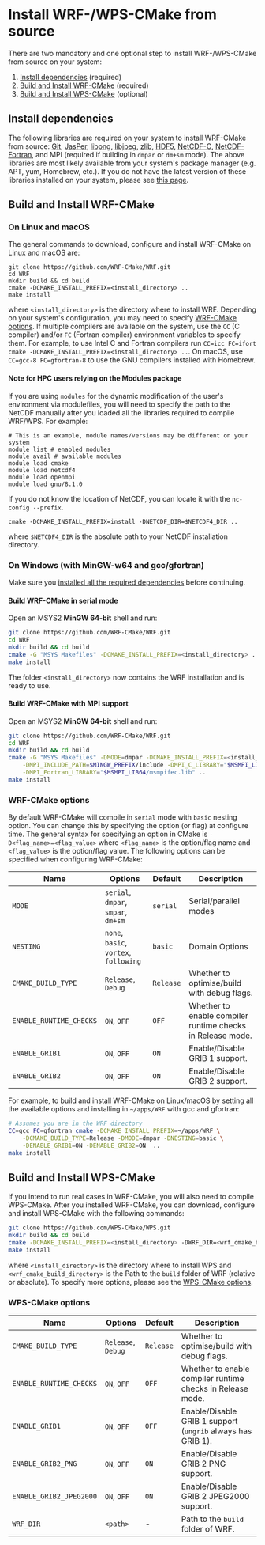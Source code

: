 # Install WRF-/WPS-CMake from source

There are two mandatory and one optional step to install WRF-/WPS-CMake from source on your system:
1. [Install dependencies](#install-dependencies) (required)
2. [Build and Install WRF-CMake](#build-and-install-wrf-cmake) (required)
3. [Build and Install WPS-CMake](#build-and-install-wps-cmake) (optional)

## Install dependencies
The following libraries are required on your system to install WRF-CMake from source: [Git](https://git-scm.com/), [JasPer](https://www.ece.uvic.ca/~frodo/jasper/), [libpng](http://www.libpng.org/pub/png/libpng.html), [libjpeg](http://libjpeg.sourceforge.net/), [zlib](https://zlib.net/), [HDF5](https://support.hdfgroup.org/HDF5/), [NetCDF-C](https://www.unidata.ucar.edu/downloads/netcdf/index.jsp), [NetCDF-Fortran](https://www.unidata.ucar.edu/downloads/netcdf/index.jsp), and MPI (required if building in `dmpar` or `dm+sm` mode). The above libraries are most likely available from your system's package manager (e.g. APT, yum, Homebrew, etc.). If you do not have the latest version of these libraries installed on your system, please see [this page](LIBS.md).

## Build and Install WRF-CMake

### On Linux and macOS
The general commands to download, configure and install WRF-CMake on Linux and macOS are:

```
git clone https://github.com/WRF-CMake/WRF.git
cd WRF
mkdir build && cd build
cmake -DCMAKE_INSTALL_PREFIX=<install_directory> ..
make install
```
where `<install_directory>` is the directory where to install WRF. Depending on your system's configuration, you may need to specify [WRF-CMake options](#wrf-cmake-options). If multiple compilers are available on the system, use the `CC` (C compiler) and/or `FC` (Fortran compiler) environment variables to specify them. For example, to use Intel C and Fortran compilers run `CC=icc FC=ifort cmake -DCMAKE_INSTALL_PREFIX=<install_directory> ..`. On macOS, use `CC=gcc-8 FC=gfortran-8` to use the GNU compilers installed with Homebrew.

#### Note for HPC users relying on the Modules package
If you are using `modules` for the dynamic modification of the user's environment via modulefiles, you will need to specify the path to the NetCDF manually after you loaded all the libraries required to compile WRF/WPS. For example:

```
# This is an example, module names/versions may be different on your system
module list # enabled modules
module avail # available modules
module load cmake
module load netcdf4
module load openmpi
module load gnu/8.1.0
```

If you do not know the location of NetCDF, you can locate it with the `nc-config --prefix`.

```
cmake -DCMAKE_INSTALL_PREFIX=install -DNETCDF_DIR=$NETCDF4_DIR ..
```

where `$NETCDF4_DIR` is the absolute path to your NetCDF installation directory.

### On Windows (with MinGW-w64 and gcc/gfortran)
Make sure you [installed all the required dependencies](README_CMAKE_LIBS.md) before continuing.

#### Build WRF-CMake in serial mode
Open an MSYS2 **MinGW 64-bit** shell and run:
```sh
git clone https://github.com/WRF-CMake/WRF.git
cd WRF
mkdir build && cd build
cmake -G "MSYS Makefiles" -DCMAKE_INSTALL_PREFIX=<install_directory> ..
make install
```
The folder `<install_directory>` now contains the WRF installation and is ready to use.

#### Build WRF-CMake with MPI support
Open an MSYS2 **MinGW 64-bit** shell and run:
```sh
git clone https://github.com/WRF-CMake/WRF.git
cd WRF
mkdir build && cd build
cmake -G "MSYS Makefiles" -DMODE=dmpar -DCMAKE_INSTALL_PREFIX=<install_directory> \
    -DMPI_INCLUDE_PATH=$MINGW_PREFIX/include -DMPI_C_LIBRARY="$MSMPI_LIB64/msmpi.lib" \
    -DMPI_Fortran_LIBRARY="$MSMPI_LIB64/msmpifec.lib" ..
make install
```

### WRF-CMake options
By default WRF-CMake will compile in `serial` mode with `basic` nesting option. You can change this by specifying the option (or flag) at configure time. The general syntax for specifying an option in CMake is `-D<flag_name>=<flag_value>` where `<flag_name>` is the option/flag name and `<flag_value>` is the option/flag value. The following options can be specified when configuring WRF-CMake:

|Name|Options|Default|Description|
|----|-------|-------|-----------|
|`MODE`|`serial`, `dmpar`, `smpar`, `dm+sm`|`serial`|Serial/parallel modes|
|`NESTING`|`none`, `basic`, `vortex`, `following`|`basic`|Domain Options|
|`CMAKE_BUILD_TYPE`|`Release`, `Debug`|`Release`|Whether to optimise/build with debug flags.|
|`ENABLE_RUNTIME_CHECKS`|`ON`, `OFF`|`OFF`|Whether to enable compiler runtime checks in Release mode.|
|`ENABLE_GRIB1`|`ON`, `OFF`|`ON`|Enable/Disable GRIB 1 support.|
|`ENABLE_GRIB2`|`ON`, `OFF`|`ON`|Enable/Disable GRIB 2 support.|


For example, to build and install WRF-CMake on Linux/macOS by setting all the available options and installing in `~/apps/WRF` with gcc and gfortran:
``` sh
# Assumes you are in the WRF directory
CC=gcc FC=gfortran cmake -DCMAKE_INSTALL_PREFIX=~/apps/WRF \
    -DCMAKE_BUILD_TYPE=Release -DMODE=dmpar -DNESTING=basic \
    -DENABLE_GRIB1=ON -DENABLE_GRIB2=ON  ..
make install
```

## Build and Install WPS-CMake

If you intend to run real cases in WRF-CMake, you will also need to compile WPS-CMake. After you installed WRF-CMake, you can download, configure and install WPS-CMake with the following commands:

``` sh
git clone https://github.com/WPS-CMake/WPS.git
mkdir build && cd build
cmake -DCMAKE_INSTALL_PREFIX=<install_directory> -DWRF_DIR=<wrf_cmake_build_directory> ..
make install
```

where `<install_directory>` is the directory where to install WPS and `<wrf_cmake_build_directory>` is the Path to the `build` folder of WRF (relative or absolute). To specify more options, please see the [WPS-CMake options](#wps-cmake-options).

### WPS-CMake options

|Name|Options|Default|Description|
|----|-------|-------|-----------|
|`CMAKE_BUILD_TYPE`|`Release`, `Debug`|`Release`|Whether to optimise/build with debug flags.|
|`ENABLE_RUNTIME_CHECKS`|`ON`, `OFF`|`OFF`|Whether to enable compiler runtime checks in Release mode.|
|`ENABLE_GRIB1`|`ON`, `OFF`|`OFF`|Enable/Disable GRIB 1 support (`ungrib` always has GRIB 1).|
|`ENABLE_GRIB2_PNG`|`ON`, `OFF`|`ON`|Enable/Disable GRIB 2 PNG support.|
|`ENABLE_GRIB2_JPEG2000`|`ON`, `OFF`|`ON`|Enable/Disable GRIB 2 JPEG2000 support.|
|`WRF_DIR`|`<path>`|-|Path to the `build` folder of WRF.|
